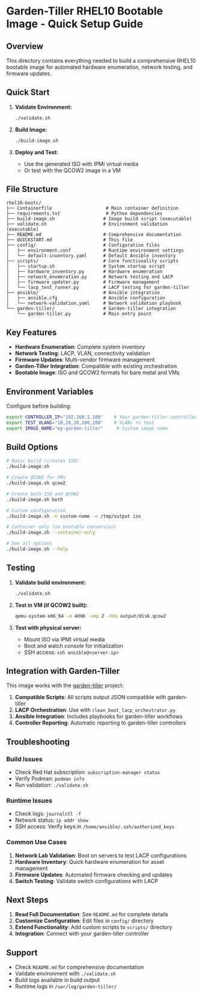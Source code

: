 # Garden-Tiller RHEL10 Bootable Image - Quick Setup Guide

## Overview

This directory contains everything needed to build a comprehensive RHEL10 bootable image for automated hardware enumeration, network testing, and firmware updates.

## Quick Start

1. **Validate Environment:**
   ```bash
   ./validate.sh
   ```

2. **Build Image:**
   ```bash
   ./build-image.sh
   ```

3. **Deploy and Test:**
   - Use the generated ISO with IPMI virtual media
   - Or test with the QCOW2 image in a VM

## File Structure

```
rhel10-bootc/
├── Containerfile                    # Main container definition
├── requirements.txt                 # Python dependencies
├── build-image.sh                  # Image build script (executable)
├── validate.sh                     # Environment validation (executable)
├── README.md                       # Comprehensive documentation
├── QUICKSTART.md                   # This file
├── config/                         # Configuration files
│   ├── environment.conf            # Runtime environment settings
│   └── default-inventory.yaml      # Default Ansible inventory
├── scripts/                        # Core functionality scripts
│   ├── startup.sh                  # System startup script
│   ├── hardware_inventory.py       # Hardware enumeration
│   ├── network_enumeration.py      # Network testing and LACP
│   ├── firmware_updater.py         # Firmware management
│   └── lacp_test_runner.py         # LACP testing for garden-tiller
├── ansible/                        # Ansible integration
│   ├── ansible.cfg                 # Ansible configuration
│   └── network-validation.yaml     # Network validation playbook
└── garden-tiller/                  # Garden-tiller integration
    └── garden-tiller.py            # Main entry point
```

## Key Features

- **Hardware Enumeration**: Complete system inventory
- **Network Testing**: LACP, VLAN, connectivity validation  
- **Firmware Updates**: Multi-vendor firmware management
- **Garden-Tiller Integration**: Compatible with existing orchestration
- **Bootable Image**: ISO and QCOW2 formats for bare metal and VMs

## Environment Variables

Configure before building:

```bash
export CONTROLLER_IP="192.168.1.100"    # Your garden-tiller controller
export TEST_VLANS="10,20,30,100,200"    # VLANs to test
export IMAGE_NAME="my-garden-tiller"     # Custom image name
```

## Build Options

```bash
# Basic build (creates ISO)
./build-image.sh

# Create QCOW2 for VMs
./build-image.sh qcow2

# Create both ISO and QCOW2
./build-image.sh both

# Custom configuration
./build-image.sh -n custom-name -o /tmp/output iso

# Container only (no bootable conversion)
./build-image.sh --container-only

# See all options
./build-image.sh --help
```

## Testing

1. **Validate build environment:**
   ```bash
   ./validate.sh
   ```

2. **Test in VM (if QCOW2 built):**
   ```bash
   qemu-system-x86_64 -m 4096 -smp 2 -hda output/disk.qcow2
   ```

3. **Test with physical server:**
   - Mount ISO via IPMI virtual media
   - Boot and watch console for initialization
   - SSH access: `ssh ansible@<server-ip>`

## Integration with Garden-Tiller

This image works with the [garden-tiller](https://github.com/thinko/garden-tiller/) project:

1. **Compatible Scripts**: All scripts output JSON compatible with garden-tiller
2. **LACP Orchestration**: Use with `clean_boot_lacp_orchestrator.py`
3. **Ansible Integration**: Includes playbooks for garden-tiller workflows
4. **Controller Reporting**: Automatic reporting to garden-tiller controllers

## Troubleshooting

### Build Issues
- Check Red Hat subscription: `subscription-manager status`
- Verify Podman: `podman info`
- Run validation: `./validate.sh`

### Runtime Issues
- Check logs: `journalctl -f`
- Network status: `ip addr show`
- SSH access: Verify keys in `/home/ansible/.ssh/authorized_keys`

### Common Use Cases

1. **Network Lab Validation**: Boot on servers to test LACP configurations
2. **Hardware Inventory**: Quick hardware enumeration for asset management
3. **Firmware Updates**: Automated firmware checking and updates
4. **Switch Testing**: Validate switch configurations with LACP

## Next Steps

1. **Read Full Documentation**: See `README.md` for complete details
2. **Customize Configuration**: Edit files in `config/` directory
3. **Extend Functionality**: Add custom scripts to `scripts/` directory
4. **Integration**: Connect with your garden-tiller controller

## Support

- Check `README.md` for comprehensive documentation
- Validate environment with `./validate.sh`
- Build logs available in build output
- Runtime logs in `/var/log/garden-tiller/`
